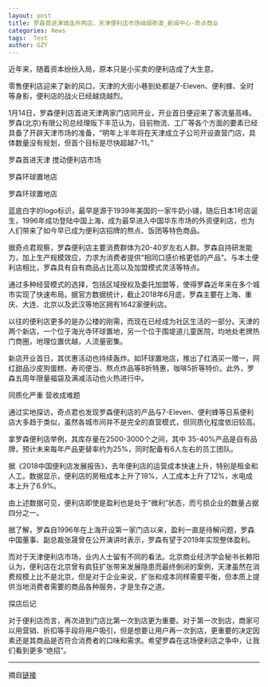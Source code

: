 ```yaml
---
layout: post
title: 罗森首进津城连开两店，天津便利店市场硝烟弥漫_新闻中心-奇点商业
categories: News
tags:  Test
author: GZY
---
```


近年来，随着资本纷纷入局，原本只是小买卖的便利店成了大生意。

零售便利店迎来了新的风口，天津的大街小巷到处都是7-Eleven、便利蜂、全时等身影，便利店的战火已经越烧越烈。

1月14日，罗森便利店首进天津两家门店同开业，开业首日便迎来了客流量高峰。罗森(北京)有限公司总经理阪下丰范认为，目前物流、工厂等各个方面的要素已经具备了开辟天津市场的准备，“明年上半年将在天津成立子公司开设直营门店，具体数量没有规划，但首个目标是尽快超越7-11。”

罗森首进天津 搅动便利店市场

罗森环球置地店

罗森环球置地店

蓝底白字的logo标识，最早是源于1939年美国的一家牛奶小铺，随后日本1号店诞生，1996年成功登陆中国上海，成为最早进入中国华东市场的外资便利店，也为人们带来了如今早已成为便利店招牌的熬点、饭团等特色商品。

据奇点君观察，罗森便利店主要消费群体为20-40岁左右人群。罗森自持研发能力，加上生产规模效应，力求为消费者提供“相同口感价格更低的产品”。与本土便利店相比，罗森具有自有商品占比高以及加盟模式灵活等特点。

通过多种经营模式的选择，包括区域授权及委托加盟等，使得罗森近年来在多个城市实现了快速布局。据官方数据统计，截止2018年6月底，罗森主要在上海、重庆、大连、北京以及武汉等地区拥有1642家便利店。

以往的便利店更多的是办公楼的刚需，而现在已经成为社区生活的一部分。天津的两个新店，一个位于海光寺环球置地，另一个位于围堤道儿童医院，均地处老牌热门商圈，地理位置优越，人流量密集。

新店开业首日，其优惠活动也持续轰炸。如环球置地店，推出了红酒买一赠一，网红甜品沙皮狗蛋糕、寿司便当、熬点炸品等8折特惠，咖啡5折等特价。此外，罗森五周年限量福袋及满减活动也火热进行中。

同质化严重 营收成难题

通过实地探访，奇点君也发现罗森便利店的产品与7-Eleven、便利蜂等日系便利店大多趋于类似，虽然各城市间并不是完全的直营模式，但同质化程度依旧较高。

拿罗森便利店举例，其库存量在2500-3000个之间，其中 35-40%产品是自有品牌，预计未来每年产品更替率约为25%，同时配备有6人左右的员工团队。

据《2018中国便利店发展报告》，去年便利店的运营成本快速上升，特别是租金和人工。数据显示，便利店的房租成本上升了18%，人工成本上升了12%，水电成本上升了6.9%。

由上述数据可见，便利店即使是盈利也是处于“微利”状态，而亏损企业的数量占据四分之一。

据了解，罗森自1996年在上海开设第一家门店以来，盈利一直是待解问题，罗森中国董事、副总裁张晟曾在公开演讲时表示，罗森有望于2019年实现整体盈利。

而对于天津便利店市场，业内人士留有不同的看法。北京商业经济学会秘书长赖阳认为，便利店在北京曾有疯狂扩张带来发展隐患而最终倒闭的案例，天津虽然在消费规模上比不是北京，但是对于企业来说，扩张和成本同样需要平衡，但本质上提供当地消费者需要的商品各种服务，才是生存之道。

探店后记

对于便利店而言，再次进到门店比第一次到店更为重要。对于第一次到店，商家可以用营销、折扣等手段将用户吸引，但是想要让用户再一次到店，更重要的决定因素还是其商品是否符合消费者的口味和需求。希望罗森在这场便利店之争中，让我们看到更多“绝招”。

*****

摘自[链接](http://tj.iqidian.com/news/pinpai/2019_01_16-51843128_0.html)